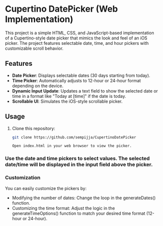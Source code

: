 # Cupertino DatePicker (Web Implementation)

This project is a simple HTML, CSS, and JavaScript-based implementation of a Cupertino-style date picker that mimics the look and feel of an iOS picker. The project features selectable date, time, and hour pickers with customizable scroll behavior.

## Features

- **Date Picker**: Displays selectable dates (30 days starting from today).
- **Time Picker**: Automatically adjusts to 12-hour or 24-hour format depending on the device.
- **Dynamic Input Update**: Updates a text field to show the selected date or time in a format like "Today at [time]" if the date is today.
- **Scrollable UI**: Simulates the iOS-style scrollable picker.


## Usage

1. Clone this repository:
   ```bash
   git clone https://github.com/sempijja/CupertinoDatePicker

   Open index.html in your web browser to view the picker.

### Use the date and time pickers to select values. The selected date/time will be displayed in the input field above the picker.

### Customization
You can easily customize the pickers by:

- Modifying the number of dates: Change the loop in the generateDates() function.
- Customizing the time format: Adjust the logic in the generateTimeOptions() function to match your desired time format (12-hour or 24-hour).
